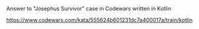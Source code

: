 Answer to "Josephus Survivor" case in Codewars written in Kotlin

https://www.codewars.com/kata/555624b601231dc7a400017a/train/kotlin